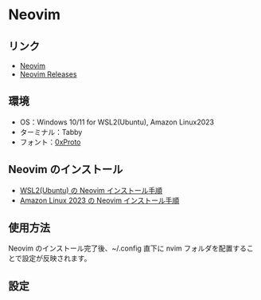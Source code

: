 # Neovim

## リンク

- [Neovim](http://neovim.io/)
- [Neovim Releases](https://github.com/neovim/neovim/releases/)

## 環境

- OS：Windows 10/11 for WSL2(Ubuntu), Amazon Linux2023
- ターミナル：Tabby
- フォント：[0xProto](https://github.com/0xType/0xProto)

## Neovim のインストール

- [WSL2(Ubuntu) の Neovim インストール手順](./wsl2-ubuntu-neovim-install-guide.md)
- [Amazon Linux 2023 の Neovim インストール手順](./amazon-linux-2023-neovim-install-guide.md)

## 使用方法

Neovim のインストール完了後、~/.config 直下に nvim フォルダを配置することで設定が反映されます。

## 設定

